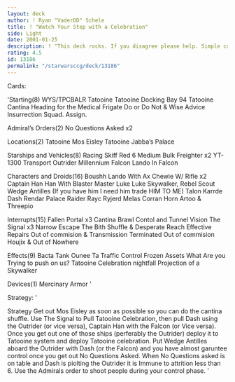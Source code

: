 ```yaml
---
layout: deck
author: ! Ryan "VaderDD" Schele
title: ! "Watch Your Step with a Celebration"
side: Light
date: 2001-01-25
description: ! "This deck rocks. If you disagree please help. Simple common deck, easy to build and really awsome."
rating: 4.5
id: 13186
permalink: "/starwarsccg/deck/13186"
---
```

Cards: 

'Starting(8)
WYS/TPCBALR
Tatooine
Tatooine Docking Bay 94
Tatooine Cantina
Heading for the Medical Frigate
Do or Do Not & Wise Advice
Insurrection
Squad. Assign.

Admiral’s Orders(2)
No Questions Asked x2

Locations(2)
Tatooine Mos Eisley
Tatooine Jabba’s Palace

Starships and Vehicles(8)
Racing Skiff
Red 6
Medium Bulk Freighter x2
YT-1300 Transport
Outrider
Millennium Falcon
Lando In Falcon

Characters and Droids(16)
Boushh
Lando With Ax
Chewie W/ Rifle x2
Captain Han
Han With Blaster
Master Luke
Luke Skywalker, Rebel Scout
Wedge Antilles (If you have him I need him trade HIM TO ME)
Talon Karrde
Dash Rendar
Palace Raider
Rayc Ryjerd
Melas
Corran Horn
Artoo & Threepio


Interrupts(15)
Fallen Portal x3
Cantina Brawl
Contol and Tunnel Vision
The Signal x3
Narrow Escape
The Bith Shuffle & Desperate Reach
Effective Repairs
Out of commision & Transmission Terminated
Out of commision
Houjix & Out of Nowhere

Effects(9)
Bacta Tank
Ounee Ta
Traffic Control
Frozen Assets
What Are you Trying to push on us?
Tatooine Celebration
nightfall
Projection of a Skywalker

Devices(1)
Mercinary Armor  '

Strategy: '

Strategy
Get out Mos Eisley as soon as possible so you can do the cantina shuffle. Use The Signal to Pull Tatooine Celebration, then pull Dash using the Outrider (or vice versa), Captain Han with the Falcon (or Vice versa). Once you get out one of those ships (perferably the Outrider) deploy it to Tatooine system and deploy Tatooine celebration. Put Wedge Antilles aboard the Outrider with Dash (or the Falcon) and you have almost garuntee control once you get out No Questions Asked. When No Questions asked is on table and Dash is piolting the Outrider it is Immune to attrition less than 6. Use the Admirals order to shoot people during your control phase.
'
